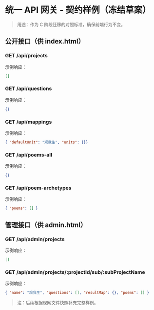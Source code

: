 # 统一 API 网关 - 契约样例（冻结草案）

> 用途：作为 C 阶段迁移的对照标准，确保前端行为不变。

## 公开接口（供 index.html）

### GET /api/projects
示例响应：
```json
[]
```

### GET /api/questions
示例响应：
```json
{}
```

### GET /api/mappings
示例响应：
```json
{ "defaultUnit": "观我生", "units": {}}
```

### GET /api/poems-all
示例响应：
```json
{}
```

### GET /api/poem-archetypes
示例响应：
```json
{ "poems": [] }
```

## 管理接口（供 admin.html）

### GET /api/admin/projects
示例响应：
```json
[]
```

### GET /api/admin/projects/:projectId/sub/:subProjectName
示例响应：
```json
{ "name": "观我生", "questions": [], "resultMap": {}, "poems": [] }
```

> 注：后续根据现网文件快照补充完整样例。



